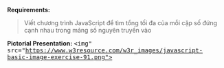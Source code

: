 **Requirements:**
> Viết chương trình JavaScript để tìm tổng tối đa của mỗi cặp số đứng cạnh nhau trong mảng số nguyên truyền vào

**Pictorial Presentation:**
<kbd><img" src="https://www.w3resource.com/w3r_images/javascript-basic-image-exercise-91.png"></kbd><br/>
